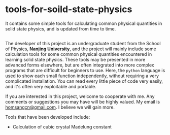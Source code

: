 # tools-for-soild-state-physics

It contains some simple tools for calculating common physical quantities in solid state physics, and is updated from time to time.

## 

The developer of this project is an undergraduate student from the School of Physics, [**Nanjing University**](https://www.nju.edu.cn), and the project will mainly include some calculation tools for some common physical quantities encountered in learning solid state physics. These tools may be presented in more advanced forms elsewhere, but are often integrated into more complex programs that are difficult for beginners to use. Here, the `python` language is used to show each small function independently, without requiring a very complicated installation. You can read every little piece of code very easily, and it's often very exploitable and portable. 

If you are interested in this project, welcome to cooperate with me. Any comments or suggestions you may have will be highly valued. My email is [homsangcn@gmail.com](homsangcn@gmail.com). I believe we will gain more.

Tools that have been developed include:
- Calculation of cubic crystal Madelung constant
